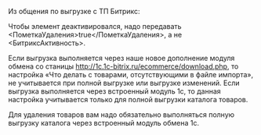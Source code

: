 Из общения по выгрузке с ТП Битрикс:

Чтобы элемент деактивировался, надо передавать <ПометкаУдаления>true</ПометкаУдаления>, а не <БитриксАктивность>.

Если выгрузка выполняется через наше новое дополнение модуля обмена со станицы http://1c.1c-bitrix.ru/ecommerce/download.php, то настройка «Что делать с товарами, отсутствующими в файле импорта», не учитывается при полной выгрузке или выгрузке изменений. 
Если выгрузка выполняется через встроенный модуль 1с, то данная настройка учитывается только для полной выгрузки каталога товаров. 

Для удаления товаров вам надо обязательно выполняться полную выгрузку каталога через встроенный модуль обмена 1с.
